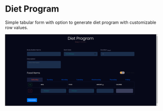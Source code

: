 # Diet Program
Simple tabular form with option to generate diet program with customizable row values.

![Diet program screenshot](https://github.com/moharastegaran/Diet-Program/blob/main/screenshot.PNG)

